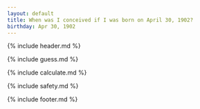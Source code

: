```yaml
---
layout: default
title: When was I conceived if I was born on April 30, 1902?
birthday: Apr 30, 1902
---
```


{% include header.md %}

{% include guess.md %}

{% include calculate.md %}

{% include safety.md %}

{% include footer.md %}



